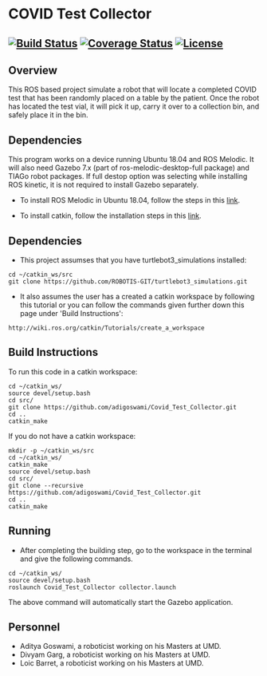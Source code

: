# COVID Test Collector
[![Build Status](https://travis-ci.com/adigoswami/Covid_Test_Collector.svg?branch=master)](https://travis-ci.com/adigoswami/Covid_Test_Collector)
[![Coverage Status](https://coveralls.io/repos/github/adigoswami/Covid_Test_Collector/badge.svg?branch=master)](https://coveralls.io/github/adigoswami/Covid_Test_Collector?branch=master)
[![License](https://img.shields.io/badge/license-MIT-green)](https://opensource.org/licenses/MIT)
---
## Overview
This ROS based project simulate a robot that will locate a completed COVID test that has been randomly placed on a table by the patient. Once the robot has located the test vial, it will pick it up, carry it over to a collection bin, and safely place it in the bin.

## Dependencies
This program works on a device running Ubuntu 18.04 and ROS Melodic. It will also need Gazebo 7.x (part of ros-melodic-desktop-full package) and TIAGo robot packages. If full destop option was selecting while installing ROS kinetic, it is not required to install Gazebo separately.

* To install ROS Melodic in Ubuntu 18.04, follow the steps in this [link](http://wiki.ros.org/melodic/Installation/Ubuntu).

* To install catkin, follow the installation steps in this [link](http://wiki.ros.org/catkin).

## Dependencies
* This project assumses that you have turtlebot3_simulations installed:

```
cd ~/catkin_ws/src
git clone https://github.com/ROBOTIS-GIT/turtlebot3_simulations.git
```
* It also assumes the user has a created a catkin workspace by following this tutorial or you can follow the commands given further down this page under 'Build Instructions':
```
http://wiki.ros.org/catkin/Tutorials/create_a_workspace
```

## Build Instructions

To run this code in a catkin workspace:
```
cd ~/catkin_ws/
source devel/setup.bash
cd src/
git clone https://github.com/adigoswami/Covid_Test_Collector.git
cd ..
catkin_make
```
If you do not have a catkin workspace:
```
mkdir -p ~/catkin_ws/src
cd ~/catkin_ws/
catkin_make
source devel/setup.bash
cd src/
git clone --recursive https://github.com/adigoswami/Covid_Test_Collector.git
cd ..
catkin_make
```
## Running

* After completing the building step, go to the workspace in the terminal and give the following commands.
```
cd ~/catkin_ws/
source devel/setup.bash
roslaunch Covid_Test_Collector collector.launch
```
The above command will automatically start the Gazebo application.

## Personnel
* Aditya Goswami, a roboticist working on his Masters at UMD.
* Divyam Garg, a roboticist working on his Masters at UMD.
* Loic Barret, a roboticist working on his Masters at UMD.